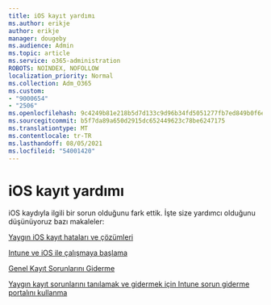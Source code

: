 ```yaml
---
title: iOS kayıt yardımı
ms.author: erikje
author: erikje
manager: dougeby
ms.audience: Admin
ms.topic: article
ms.service: o365-administration
ROBOTS: NOINDEX, NOFOLLOW
localization_priority: Normal
ms.collection: Adm_O365
ms.custom:
- "9000654"
- "2506"
ms.openlocfilehash: 9c4249b81e218b5d7d133c9d96b34fd5051277fb7ed849b0f6e90b2c18fb0e0e
ms.sourcegitcommit: b5f7da89a650d2915dc652449623c78be6247175
ms.translationtype: MT
ms.contentlocale: tr-TR
ms.lasthandoff: 08/05/2021
ms.locfileid: "54001420"
---
```

# <a name="ios-enrollment-help"></a>iOS kayıt yardımı

iOS kaydıyla ilgili bir sorun olduğunu fark ettik. İşte size yardımcı olduğunu düşünüyoruz bazı makaleler: 

[Yaygın iOS kayıt hataları ve çözümleri](https://support.microsoft.com/help/4039809/troubleshooting-ios-device-enrollment-in-intune)

[Intune ve iOS ile çalışmaya başlama](https://docs.microsoft.com/intune/enrollment/ios-enroll)

[Genel Kayıt Sorunlarını Giderme](https://docs.microsoft.com/intune/enrollment/troubleshoot-device-enrollment-in-intune)

[Yaygın kayıt sorunlarını tanılamak ve gidermek için Intune sorun giderme portalını kullanma](https://docs.microsoft.com/intune/help-desk-operators)